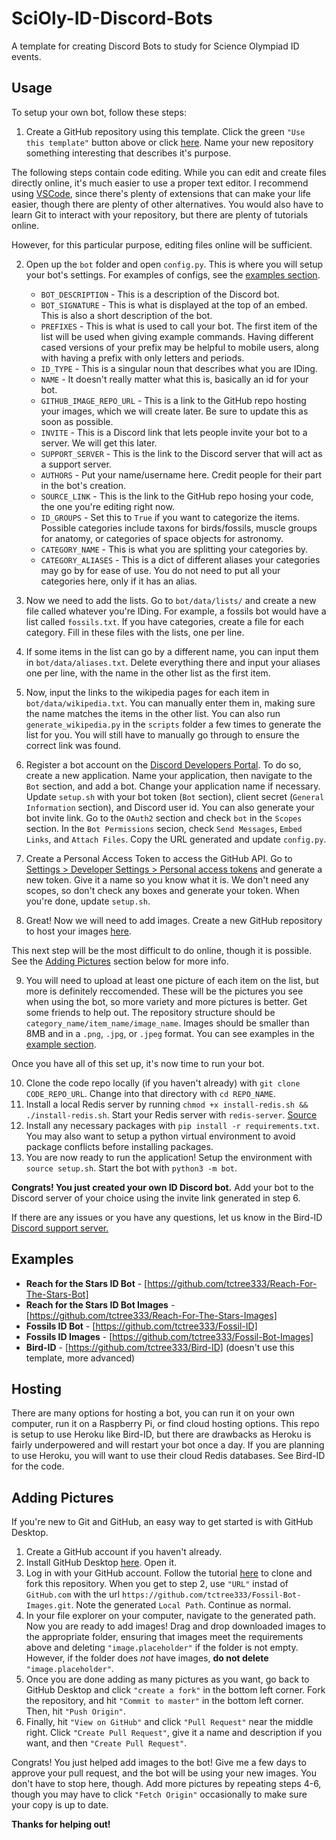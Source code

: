 # SciOly-ID-Discord-Bots
A template for creating Discord Bots to study for Science Olympiad ID events.

## Usage
To setup your own bot, follow these steps:

1. Create a GitHub repository using this template. Click the green `"Use this template"` button above or click [here](https://github.com/tctree333/SciOly-ID-Discord-Bots/generate). Name your new repository something interesting that describes it's purpose.

The following steps contain code editing. While you can edit and create files directly online, it's much easier to use a proper text editor. I recommend using [VSCode](https://code.visualstudio.com/), since there's plenty of extensions that can make your life easier, though there are plenty of other alternatives. You would also have to learn Git to interact with your repository, but there are plenty of tutorials online.

However, for this particular purpose, editing files online will be sufficient.

2. Open up the `bot` folder and open `config.py`. This is where you will setup your bot's settings. For examples of configs, see the [examples section](#examples).
   * `BOT_DESCRIPTION` - This is a description of the Discord bot.
   * `BOT_SIGNATURE` - This is what is displayed at the top of an embed. This is also a short description of the bot.
   * `PREFIXES` - This is what is used to call your bot. The first item of the list will be used when giving example commands. Having different cased versions of your prefix may be helpful to mobile users, along with having a prefix with only letters and periods.
   * `ID_TYPE` - This is a singular noun that describes what you are IDing.
   * `NAME` - It doesn't really matter what this is, basically an id for your bot.
   * `GITHUB_IMAGE_REPO_URL` - This is a link to the GitHub repo hosting your images, which we will create later. Be sure to update this as soon as possible.
   * `INVITE` - This is a Discord link that lets people invite your bot to a server. We will get this later.
   * `SUPPORT_SERVER` - This is the link to the Discord server that will act as a support server.
   * `AUTHORS` - Put your name/username here. Credit people for their part in the bot's creation.
   * `SOURCE_LINK` - This is the link to the GitHub repo hosing your code, the one you're editing right now.
   * `ID_GROUPS` - Set this to `True` if you want to categorize the items. Possible categories include taxons for birds/fossils, muscle groups for anatomy, or categories of space objects for astronomy.
   * `CATEGORY_NAME` - This is what you are splitting your categories by.
   * `CATEGORY_ALIASES` - This is a dict of different aliases your categories may go by for ease of use. You do not need to put all your categories here, only if it has an alias.

3. Now we need to add the lists. Go to `bot/data/lists/` and create a new file called whatever you're IDing. For example, a fossils bot would have a list called `fossils.txt`. If you have categories, create a file for each category. Fill in these files with the lists, one per line.
4. If some items in the list can go by a different name, you can input them in `bot/data/aliases.txt`. Delete everything there and input your aliases one per line, with the name in the other list as the first item.
5. Now, input the links to the wikipedia pages for each item in `bot/data/wikipedia.txt`. You can manually enter them in, making sure the name matches the items in the other list. You can also run `generate_wikipedia.py` in the `scripts` folder a few times to generate the list for you. You will still have to manually go through to ensure the correct link was found. 
6. Register a bot account on the [Discord Developers Portal](https://discordapp.com/developers/applications/). To do so, create a new application. Name your application, then navigate to the `Bot` section, and add a bot. Change your application name if necessary. Update `setup.sh` with your bot token (`Bot` section), client secret (`General Information` section), and Discord user id. You can also generate your bot invite link. Go to the `OAuth2` section and check `bot` in the `Scopes` section. In the `Bot Permissions` secion, check `Send Messages`, `Embed Links`, and `Attach Files`. Copy the URL generated and update `config.py`.
7. Create a Personal Access Token to access the GitHub API. Go to [Settings > Developer Settings > Personal access tokens](https://github.com/settings/tokens) and generate a new token. Give it a name so you know what it is. We don't need any scopes, so don't check any boxes and generate your token. When you're done, update `setup.sh`.
8. Great! Now we will need to add images. Create a new GitHub repository to host your images [here](https://github.com/new).

This next step will be the most difficult to do online, though it is possible. See the [Adding Pictures](#adding-pictures) section below for more info.

9. You will need to upload at least one picture of each item on the list, but more is definitely reccomended. These will be the pictures you see when using the bot, so more variety and more pictures is better. Get some friends to help out. The repository structure should be `category_name/item_name/image_name`. Images should be smaller than 8MB and in a `.png`, `.jpg`, or `.jpeg` format. You can see examples in the [example section](#examples).

Once you have all of this set up, it's now time to run your bot.

10. Clone the code repo locally (if you haven't already) with `git clone CODE_REPO_URL`. Change into that directory with `cd REPO_NAME`.
11. Install a local Redis server by running `chmod +x install-redis.sh && ./install-redis.sh`. Start your Redis server with `redis-server`. [Source](https://redis.io/topics/quickstart)
12. Install any necessary packages with `pip install -r requirements.txt`. You may also want to setup a python virtual environment to avoid package conflicts before installing packages.
13. You are now ready to run the application! Setup the environment with `source setup.sh`. Start the bot with `python3 -m bot`.

**Congrats! You just created your own ID Discord bot.** Add your bot to the Discord server of your choice using the invite link generated in step 6.

If there are any issues or you have any questions, let us know in the Bird-ID [Discord support server.](https://discord.gg/xDqYddK)

## Examples

* **Reach for the Stars ID Bot** - [https://github.com/tctree333/Reach-For-The-Stars-Bot]
* **Reach for the Stars ID Bot Images** - [https://github.com/tctree333/Reach-For-The-Stars-Images]
* **Fossils ID Bot** - [https://github.com/tctree333/Fossil-ID]
* **Fossils ID Images** - [https://github.com/tctree333/Fossil-Bot-Images]
* **Bird-ID** - [https://github.com/tctree333/Bird-ID] (doesn't use this template, more advanced)

## Hosting

There are many options for hosting a bot, you can run it on your own computer, run it on a Raspberry Pi, or find cloud hosting options. This repo is setup to use Heroku like Bird-ID, but there are drawbacks as Heroku is fairly underpowered and will restart your bot once a day. If you are planning to use Heroku, you will want to use their cloud Redis databases. See Bird-ID for the code.

## Adding Pictures

If you're new to Git and GitHub, an easy way to get started is with GitHub Desktop.
1. Create a GitHub account if you haven't already.
2. Install GitHub Desktop [here](https://desktop.github.com/). Open it.
3. Log in with your GitHub account. Follow the tutorial [here](https://help.github.com/en/desktop/contributing-to-projects/cloning-and-forking-repositories-from-github-desktop) to clone and fork this repository. When you get to step 2, use `"URL"` instad of `GitHub.com` with the url `https://github.com/tctree333/Fossil-Bot-Images.git`. Note the generated `Local Path`. Continue as normal.
4. In your file explorer on your computer, navigate to the generated path. Now you are ready to add images! Drag and drop downloaded images to the appropriate folder, ensuring that images meet the requirements above and deleting `"image.placeholder"` if the folder is not empty. However, if the folder does *not* have images, **do not delete** `"image.placeholder"`.
5. Once you are done adding as many pictures as you want, go back to GitHub Desktop and click `"create a fork"` in the bottom left corner. Fork the repository, and hit `"Commit to master"` in the bottom left corner. Then, hit `"Push Origin"`.
6. Finally, hit `"View on GitHub"` and click `"Pull Request"` near the middle right. Click `"Create Pull Request"`, give it a name and description if you want, and then `"Create Pull Request"`.

Congrats! You just helped add images to the bot! Give me a few days to approve your pull request, and the bot will be using your new images. You don't have to stop here, though. Add more pictures by repeating steps 4-6, though you may have to click `"Fetch Origin"` occasionally to make sure your copy is up to date.

**Thanks for helping out!**